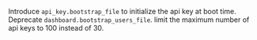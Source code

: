 Introduce `api_key.bootstrap_file` to initialize the api key at boot time.
Deprecate `dashboard.bootstrap_users_file`.
limit the maximum number of api keys to 100 instead of 30.
